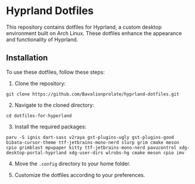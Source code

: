 # Hyprland Dotfiles

This repository contains dotfiles for Hyprland, a custom desktop environment built on Arch Linux. These dotfiles enhance the appearance and functionality of Hyprland.

## Installation

To use these dotfiles, follow these steps:

1. Clone the repository:

~~~
git clone https://github.com/Bavalionprolate/hyprland-dotfiles.git
~~~

2. Navigate to the cloned directory:

~~~
cd dotfiles-for-hyperland
~~~

3. Install the required packages:

~~~
paru -S ignis dart-sass v2raya gst-plugins-ugly gst-plugins-good bibata-cursor-theme ttf-jetbrains-mono-nerd slurp grim cmake meson cpio grimblast mpvpaper kitty ttf-jetbrains-mono-nerd pavucontrol xdg-desktop-portal-hyprland xdg-user-dirs wlrobs-hg cmake meson cpio imv
~~~

4. Move the `.config` directory to your home folder.

5. Customize the dotfiles according to your preferences.
